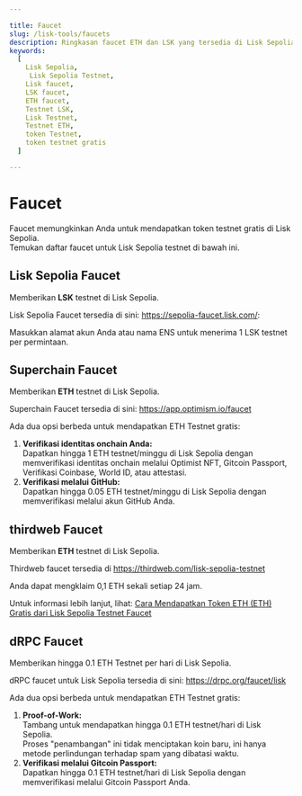 ```yaml
---

title: Faucet  
slug: /lisk-tools/faucets  
description: Ringkasan faucet ETH dan LSK yang tersedia di Lisk Sepolia Testnet. Dapatkan token testnet gratis di Lisk Sepolia.  
keywords:  
  [
    Lisk Sepolia,
     Lisk Sepolia Testnet,
    Lisk faucet,
    LSK faucet,
    ETH faucet,
    Testnet LSK,
    Lisk Testnet,
    Testnet ETH,
    token Testnet,
    token testnet gratis
  ]  

---
```


# Faucet  
Faucet memungkinkan Anda untuk mendapatkan token testnet gratis di Lisk Sepolia.  
Temukan daftar faucet untuk Lisk Sepolia testnet di bawah ini.

## Lisk Sepolia Faucet  
Memberikan **LSK** testnet di Lisk Sepolia.

Lisk Sepolia Faucet tersedia di sini: https://sepolia-faucet.lisk.com/:  

Masukkan alamat akun Anda atau nama ENS untuk menerima 1 LSK testnet per permintaan.

## Superchain Faucet  
Memberikan **ETH** testnet di Lisk Sepolia.

Superchain Faucet tersedia di sini: https://app.optimism.io/faucet

Ada dua opsi berbeda untuk mendapatkan ETH Testnet gratis:

1. **Verifikasi identitas onchain Anda:**  
   Dapatkan hingga 1 ETH testnet/minggu di Lisk Sepolia dengan memverifikasi identitas onchain melalui Optimist NFT, Gitcoin Passport, Verifikasi Coinbase, World ID, atau attestasi.
2. **Verifikasi melalui GitHub:**  
   Dapatkan hingga 0.05 ETH testnet/minggu di Lisk Sepolia dengan memverifikasi melalui akun GitHub Anda.

## thirdweb Faucet
Memberikan **ETH** testnet di Lisk Sepolia.

Thirdweb faucet tersedia di https://thirdweb.com/lisk-sepolia-testnet

Anda dapat mengklaim 0,1 ETH sekali setiap 24 jam.

Untuk informasi lebih lanjut, lihat: [Cara Mendapatkan Token ETH (ETH) Gratis dari Lisk Sepolia Testnet Faucet](https://blog.thirdweb.com/faucet-guides/how-to-get-free-eth-token-from-the-lisk-sepolia-faucet/)

## dRPC Faucet

Memberikan hingga 0.1 ETH Testnet per hari di Lisk Sepolia.

dRPC faucet untuk Lisk Sepolia tersedia di sini: https://drpc.org/faucet/lisk

Ada dua opsi berbeda untuk mendapatkan ETH Testnet gratis:

1. **Proof-of-Work:**  
   Tambang untuk mendapatkan hingga 0.1 ETH testnet/hari di Lisk Sepolia.  
   Proses "penambangan" ini tidak menciptakan koin baru, ini hanya metode perlindungan terhadap spam yang dibatasi waktu.
2. **Verifikasi melalui Gitcoin Passport:**  
   Dapatkan hingga 0.1 ETH testnet/hari di Lisk Sepolia dengan memverifikasi melalui Gitcoin Passport Anda.

